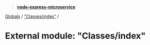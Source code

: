 > **[node-express-microservice](../README.md)**

[Globals](../globals.md) / ["Classes/index"](_classes_index_.md) /

# External module: "Classes/index"